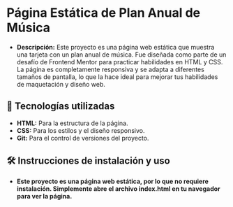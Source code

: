 # Página Estática de Plan Anual de Música
- **Descripción:**
Este proyecto es una página web estática que muestra una tarjeta con un plan anual de música. Fue diseñada como parte de un desafío de Frontend Mentor para practicar habilidades en HTML y CSS. La página es completamente responsiva y se adapta a diferentes tamaños de pantalla, lo que la hace ideal para mejorar tus habilidades de maquetación y diseño web.

## 🚀 Tecnologías utilizadas
 - **HTML:** Para la estructura de la página.
 - **CSS:** Para los estilos y el diseño responsivo.
 - **Git:** Para el control de versiones del proyecto.

## 🛠️ Instrucciones de instalación y uso
 - **Este proyecto es una página web estática, por lo que no requiere instalación. Simplemente abre el archivo index.html en tu navegador para ver la página.**
